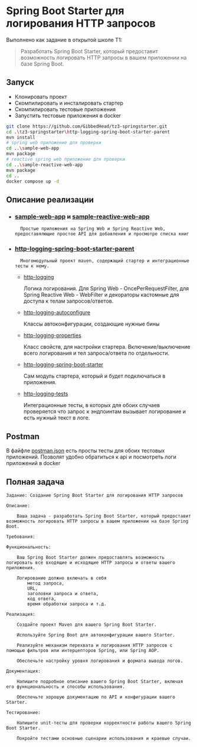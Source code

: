 # Spring Boot Starter для логирования HTTP запросов

Выполнено как задание в открытой школе T1:
> Разработать Spring Boot Starter, который предоставит возможность логировать HTTP запросы в вашем приложении на базе Spring Boot.

## Запуск

* Клонировать проект
* Скомпилировать и инсталировать стартер
* Скомпилировать тестовые приложения
* Запустить тестовые приложения в docker
```bash
git clone https://github.com/GibbedHead/tz3-springstarter.git
cd .\tz3-springstarter\http-logging-spring-boot-starter-parent
mvn install
# spring web приложение для проверки
cd ..\sample-web-app
mvn package
# reactive spring web приложение для проверки
cd ..\sample-reactive-web-app
mvn package
cd ..
docker compose up -d
```

## Описание реализации

* ### [sample-web-app](sample-web-app) и [sample-reactive-web-app](sample-reactive-web-app)

        Простые приложения на Spring Web и Spring Reactive Web, предоставялющие простое API для добавления и просмотре списка книг

* ### [http-logging-spring-boot-starter-parent](http-logging-spring-boot-starter-parent)

		Многомодульный проект maven, содержащий стартер и интеграционные тесты к нему.

	* [http-logging](http-logging-spring-boot-starter-parent%2Fhttp-logging)

		Логика логирования. Для Spring Web - OncePerRequestFilter, для Spring Reactive Web - WebFilter и декораторы кастомные для доступа к телам запросов/ответов.

	* [http-logging-autoconfigure](http-logging-spring-boot-starter-parent%2Fhttp-logging-autoconfigure)

		Классы автоконфигурации, создающие нужные бины

	* [http-logging-properties](http-logging-spring-boot-starter-parent%2Fhttp-logging-properties)
	
		Класс свойств, для настройки стартера. Включение/выключение всего логирования и тел запроса/ответа по отдельности.
		
	* [http-logging-spring-boot-starter](http-logging-spring-boot-starter-parent%2Fhttp-logging-spring-boot-starter)
	
		Сам модуль стартера, который и будет подключаться в приложения.
		
    * [http-logging-tests](http-logging-spring-boot-starter-parent%2Fhttp-logging-tests)
	
		Интеграционные тесты, в которых для обоих случаев проверяется что запрос к эндпоинтам вызывает логирование и есть нужный текст в логе.

## Postman

В файфле [postman.json](postman.json) есть просты тесты для обоих тестовых приложений. Позволят удобно обратиться к api и посмотреть логи приложений в docker 


## Полная задача

    Задание: Создание Spring Boot Starter для логирования HTTP запросов
    
    Описание:
    
        Ваша задача - разработать Spring Boot Starter, который предоставит возможность логировать HTTP запросы в вашем приложении на базе Spring Boot.
    
    Требования:
    
    Функциональность:
    
        Ваш Spring Boot Starter должен предоставлять возможность логировать все входящие и исходящие HTTP запросы и ответы вашего приложения.
    
        Логирование должно включать в себя
            метод запроса,
            URL,
            заголовки запроса и ответа,
            код ответа,
            время обработки запроса и т.д.
    
    Реализация:
    
        Создайте проект Maven для вашего Spring Boot Starter.
    
        Используйте Spring Boot для автоконфигурации вашего Starter.
    
        Реализуйте механизм перехвата и логирования HTTP запросов с помощью фильтров или интерцепторов Spring, или Spring AOP.
    
        Обеспечьте настройку уровня логирования и формата вывода логов.
    
    Документация:
    
        Напишите подробное описание вашего Spring Boot Starter, включая его функциональность и способы использования.
    
        Обеспечьте хорошую документацию по API и конфигурации вашего Starter.
    
    Тестирование:
    
        Напишите unit-тесты для проверки корректности работы вашего Spring Boot Starter.
    
        Покройте тестами основные сценарии использования и краевые случаи.